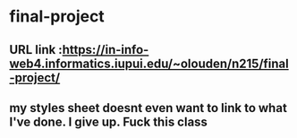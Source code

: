 # final-project
 
 ## URL link :https://in-info-web4.informatics.iupui.edu/~olouden/n215/final-project/

 ## my styles sheet doesnt even want to link to what I've done. I give up. Fuck this class 